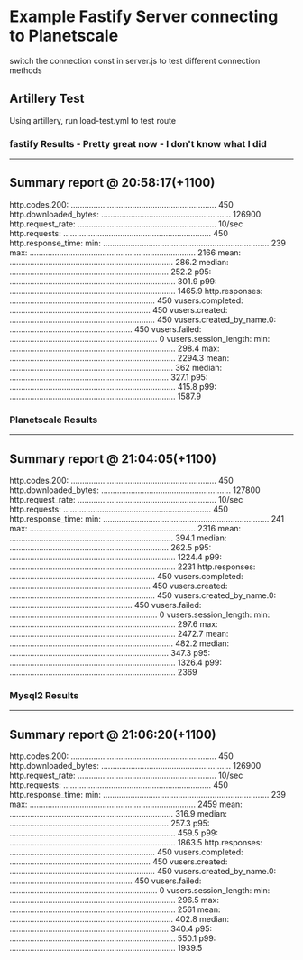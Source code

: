 # Example Fastify Server connecting to Planetscale
switch the connection const in server.js to test different connection methods
## Artillery Test
Using artillery, run load-test.yml to test route

### fastify Results - Pretty great now - I don't know what I did

--------------------------------
Summary report @ 20:58:17(+1100)
--------------------------------

http.codes.200: ................................................................ 450
http.downloaded_bytes: ......................................................... 126900
http.request_rate: ............................................................. 10/sec
http.requests: ................................................................. 450
http.response_time:
  min: ......................................................................... 239
  max: ......................................................................... 2166
  mean: ........................................................................ 286.2
  median: ...................................................................... 252.2
  p95: ......................................................................... 301.9
  p99: ......................................................................... 1465.9
http.responses: ................................................................ 450
vusers.completed: .............................................................. 450
vusers.created: ................................................................ 450
vusers.created_by_name.0: ...................................................... 450
vusers.failed: ................................................................. 0
vusers.session_length:
  min: ......................................................................... 298.4
  max: ......................................................................... 2294.3
  mean: ........................................................................ 362
  median: ...................................................................... 327.1
  p95: ......................................................................... 415.8
  p99: ......................................................................... 1587.9

  ### Planetscale Results

  --------------------------------
Summary report @ 21:04:05(+1100)
--------------------------------

http.codes.200: ................................................................ 450
http.downloaded_bytes: ......................................................... 127800
http.request_rate: ............................................................. 10/sec
http.requests: ................................................................. 450
http.response_time:
  min: ......................................................................... 241
  max: ......................................................................... 2316
  mean: ........................................................................ 394.1
  median: ...................................................................... 262.5
  p95: ......................................................................... 1224.4
  p99: ......................................................................... 2231
http.responses: ................................................................ 450
vusers.completed: .............................................................. 450
vusers.created: ................................................................ 450
vusers.created_by_name.0: ...................................................... 450
vusers.failed: ................................................................. 0
vusers.session_length:
  min: ......................................................................... 297.6
  max: ......................................................................... 2472.7
  mean: ........................................................................ 482.2
  median: ...................................................................... 347.3
  p95: ......................................................................... 1326.4
  p99: ......................................................................... 2369


  ### Mysql2 Results

  --------------------------------
Summary report @ 21:06:20(+1100)
--------------------------------

http.codes.200: ................................................................ 450
http.downloaded_bytes: ......................................................... 126900
http.request_rate: ............................................................. 10/sec
http.requests: ................................................................. 450
http.response_time:
  min: ......................................................................... 239
  max: ......................................................................... 2459
  mean: ........................................................................ 316.9
  median: ...................................................................... 257.3
  p95: ......................................................................... 459.5
  p99: ......................................................................... 1863.5
http.responses: ................................................................ 450
vusers.completed: .............................................................. 450
vusers.created: ................................................................ 450
vusers.created_by_name.0: ...................................................... 450
vusers.failed: ................................................................. 0
vusers.session_length:
  min: ......................................................................... 296.5
  max: ......................................................................... 2561
  mean: ........................................................................ 402.8
  median: ...................................................................... 340.4
  p95: ......................................................................... 550.1
  p99: ......................................................................... 1939.5